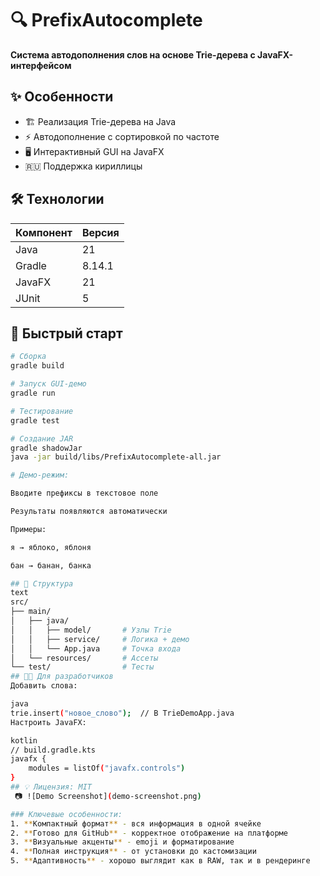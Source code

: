 ﻿# 🔍 PrefixAutocomplete  
**Система автодополнения слов на основе Trie-дерева с JavaFX-интерфейсом**

## ✨ Особенности
- 🏗️ Реализация Trie-дерева на Java  
- ⚡ Автодополнение с сортировкой по частоте  
- 🖥️ Интерактивный GUI на JavaFX  
- 🇷🇺 Поддержка кириллицы  

## 🛠️ Технологии
| Компонент       | Версия  |
|----------------|---------|
| Java           | 21      |
| Gradle         | 8.14.1  |
| JavaFX         | 21      |
| JUnit          | 5       |

## 🚀 Быстрый старт
```bash
# Сборка
gradle build

# Запуск GUI-демо
gradle run

# Тестирование
gradle test

# Создание JAR
gradle shadowJar
java -jar build/libs/PrefixAutocomplete-all.jar

# Демо-режим:

Вводите префиксы в текстовое поле

Результаты появляются автоматически

Примеры:

я → яблоко, яблоня

бан → банан, банка

## 📂 Структура
text
src/
├── main/
│   ├── java/
│   │   ├── model/       # Узлы Trie
│   │   ├── service/     # Логика + демо
│   │   └── App.java     # Точка входа
│   └── resources/       # Ассеты
└── test/                # Тесты
## 👨‍💻 Для разработчиков
Добавить слова:

java
trie.insert("новое_слово");  // В TrieDemoApp.java
Настроить JavaFX:

kotlin
// build.gradle.kts
javafx {
    modules = listOf("javafx.controls")
}
## 💡 Лицензия: MIT
 📷 ![Demo Screenshot](demo-screenshot.png)

### Ключевые особенности:
1. **Компактный формат** - вся информация в одной ячейке
2. **Готово для GitHub** - корректное отображение на платформе
3. **Визуальные акценты** - emoji и форматирование
4. **Полная инструкция** - от установки до кастомизации
5. **Адаптивность** - хорошо выглядит как в RAW, так и в рендеринге
